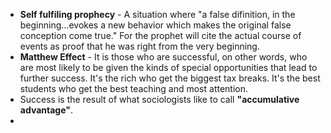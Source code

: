 			
- **Self fulfiling prophecy**  - A situation where "a false difinition, in the beginning...evokes a new behavior which makes the original false conception come true." For the prophet will cite the actual course of events as proof that he was right from the very beginning.
- **Matthew Effect**  - It is those who are successful, on other words, who are most likely to be given the kinds of special opportunities that lead to further success. It's the rich who get the biggest tax breaks. It's the best students who get the best teaching and most attention.
- Success is the result of what sociologists like to call **"accumulative advantage"**.
- 